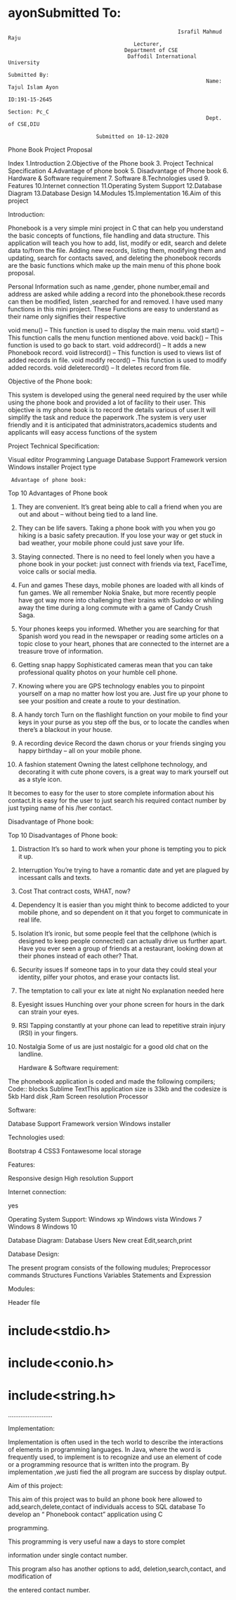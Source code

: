 # ayonSubmitted To:
                                                          Israfil Mahmud Raju
                                            Lecturer, 
                                         Department of CSE
                                          Daffodil International University
                                                                   Submitted By:
                                                                   Name: Tajul Islam Ayon
                                                                    ID:191-15-2645
                                                                    Section: Pc_C
                                                                   Dept. of CSE,DIU
                                                                                                                                             
                                Submitted on 10-12-2020
     


  Phone Book Project Proposal


Index
1.Introduction
2.Objective of the  Phone book
3.  Project Technical Specification
4.Advantage of phone book 
5. Disadvantage of Phone book
6.    Hardware & Software requirement
7.  Software
8.Technologies used
9. Features
10.Internet connection
11.Operating System Support
12.Database Diagram
13.Database Design
14.Modules
15.Implementation
16.Aim of this project

   Introduction:

Phonebook is a very simple mini project in C that can help you
understand the basic concepts of functions, file handling and data
structure. This application will teach you how to add, list, modify
or edit, search and delete data to/from the file.
Adding new records, listing them, modifying them and updating,
search for contacts saved, and deleting the phonebook records
are the basic functions which make up the main menu of this
phone book proposal.

Personal Information such as name ,gender, phone number,email
and address are asked while adding a record into the phonebook.these
records can then be modified, listen ,searched for and removed.
I have used many functions in this mini project. These Functions are
easy to understand as their name only signifies their respective

void menu() – This function is used to display the main menu.
void start() – This function calls the menu function mentioned above.
void back() – This function is used to go back to start.
void addrecord() – It adds a new Phonebook record.
void listrecord() – This function is used to views list of added records in  file.
void modify record() – This function is used to modify added records.
void deleterecord() – It deletes record from file.

Objective of the  Phone book:

This system is developed using the general need required by the user while using the phone book and provided a lot of facility to their user. This objective is my phone book is to record the details various of user.It will simplify the task and reduce the paperwork  .The system is very user friendly and it is anticipated that administrators,academics students and applicants will easy access functions of the system 



 
   Project Technical Specification:

Visual editor
Programming Language
Database Support
Framework version
Windows installer
Project type


     Advantage of phone book:  

Top 10 Advantages of Phone book
1. They are convenient.
It’s great being able to call a friend when you are out and about – without being tied to a land line.
2. They can be life savers.
Taking a  phone book  with you when you go hiking is a basic safety precaution. If you lose your way or get stuck in bad weather, your mobile phone could just save your life.
3. Staying connected.
There is no need to feel lonely when you have a  phone book  in your pocket: just connect with friends via text, FaceTime, voice calls or social media.
 
4. Fun and games
These days, mobile phones are loaded with all kinds of fun games. We all remember Nokia Snake, but more recently people have got way more into challenging their brains with Sudoko or whiling away the time during a long commute with a game of Candy Crush Saga.
5. Your phones keeps you informed.
Whether you are searching for that Spanish word you read in the newspaper or reading some articles on a topic close to your heart, phones that are connected to the internet are a treasure trove of information.
6. Getting snap happy
Sophisticated cameras mean that you can take professional quality photos on your humble cell phone.
7. Knowing where you are
GPS technology enables you to pinpoint yourself on a map no matter how lost you are. Just fire up your phone to see your position and create a route to your destination.
8. A handy torch
Turn on the flashlight function on your mobile to find your keys in your purse as you step off the bus, or to locate the candles when there’s a blackout in your house.
9. A recording device
Record the dawn chorus or your friends singing you happy birthday – all on your mobile phone.
10. A fashion statement
Owning the latest cellphone technology, and decorating it with cute phone covers, is a great way to mark yourself out as a style icon.


It becomes to easy for the user to store complete information about his contact.It is easy for the user to just search his required contact number by just typing name of his /her contact.

  Disadvantage of Phone book:

Top 10 Disadvantages of Phone book:
1. Distraction
It’s so hard to work when your phone is tempting you to pick it up.
2. Interruption
You’re trying to have a romantic date and yet are plagued by incessant calls and texts.
3. Cost
That contract costs, WHAT, now?
4. Dependency
It is easier than you might think to become addicted to your mobile phone, and so dependent on it that you forget to communicate in real life.
5. Isolation
It’s ironic, but some people feel that the cellphone (which is designed to keep people connected) can actually drive us further apart. Have you ever seen a group of friends at a restaurant, looking down at their phones instead of each other? That.
6. Security issues
If someone taps in to your data they could steal your identity, pilfer your photos, and erase your contacts list.
7. The temptation to call your ex late at night
No explanation needed here
8. Eyesight issues
Hunching over your phone screen for hours in the dark can strain your eyes.
9. RSI
Tapping constantly at your phone can lead to repetitive strain injury (RSI) in your fingers.
10. Nostalgia
Some of us are just nostalgic for a good old chat on the landline.


    Hardware & Software requirement:

The phonebook application is coded and made the following compilers;
Code:: blocks
Sublime TextThis application size is 33kb and the codesize is 5kb
Hard disk
,Ram
Screen resolution
Processor

  Software:

Database Support
Framework version
Windows installer

  Technologies used:

Bootstrap 4
CSS3
Fontawesome
local storage

   Features:


Responsive design
High resolution Support


Internet connection:

yes

Operating System Support:
Windows xp
Windows vista
Windows 7
Windows 8
Windows 10

Database Diagram:
Database
Users
New creat
Edit,search,print

Database Design:

The present program consists of the
following mudules;
Preprocessor commands
Structures
Functions
Variables
Statements and Expression

Modules:

Header file
# include<stdio.h>
# include<conio.h>
# include<string.h>
.........................

Implementation:

Implementation is often used in the tech world to describe the interactions
of elements in programming languages. In Java, where the word is
frequently used, to implement is to recognize and use an element of code
or a programming resource that is written into the program.
By implementation ,we justi fied the all program are success by display output.

Aim of this project:

This aim of this project was to build an phone book  here allowed to add,search,delete,contact of individuals access to SQL database
To develop an “ Phonebook contact” application using C

programming.

This programming is very useful naw a days to store complet

information under single contact number.

This program also has another  options to add, deletion,search,contact, and modification of

the entered contact number.

